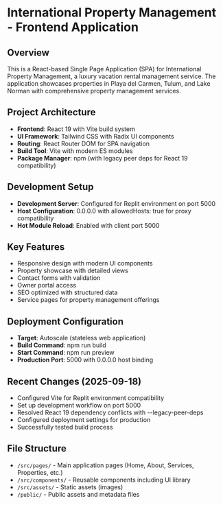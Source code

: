 # International Property Management - Frontend Application

## Overview
This is a React-based Single Page Application (SPA) for International Property Management, a luxury vacation rental management service. The application showcases properties in Playa del Carmen, Tulum, and Lake Norman with comprehensive property management services.

## Project Architecture
- **Frontend**: React 19 with Vite build system
- **UI Framework**: Tailwind CSS with Radix UI components
- **Routing**: React Router DOM for SPA navigation
- **Build Tool**: Vite with modern ES modules
- **Package Manager**: npm (with legacy peer deps for React 19 compatibility)

## Development Setup
- **Development Server**: Configured for Replit environment on port 5000
- **Host Configuration**: 0.0.0.0 with allowedHosts: true for proxy compatibility
- **Hot Module Reload**: Enabled with client port 5000

## Key Features
- Responsive design with modern UI components
- Property showcase with detailed views
- Contact forms with validation
- Owner portal access
- SEO optimized with structured data
- Service pages for property management offerings

## Deployment Configuration
- **Target**: Autoscale (stateless web application)
- **Build Command**: npm run build
- **Start Command**: npm run preview
- **Production Port**: 5000 with 0.0.0.0 host binding

## Recent Changes (2025-09-18)
- Configured Vite for Replit environment compatibility
- Set up development workflow on port 5000
- Resolved React 19 dependency conflicts with --legacy-peer-deps
- Configured deployment settings for production
- Successfully tested build process

## File Structure
- `/src/pages/` - Main application pages (Home, About, Services, Properties, etc.)
- `/src/components/` - Reusable components including UI library
- `/src/assets/` - Static assets (images)
- `/public/` - Public assets and metadata files